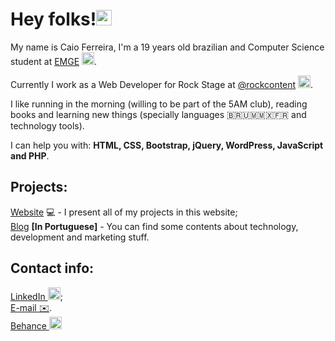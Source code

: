 <h1>Hey folks!<img src = "https://drive.google.com/uc?id=12sAVNlfxNCd5AePeGpzf80bebVD6DUf9" width = "25px" height = "25px"></h1>

<p>My name is Caio Ferreira, I'm a 19 years old brazilian and Computer Science student at <a href = "https://www.emge.edu.br">EMGE</a> <img src = "https://camo.githubusercontent.com/db37c16a0f2aaf3ebe2aec5639e8a611ea67b75a19a4eb448f57a8109f3c5c80/687474703a2f2f656d67652e6564752e62722f77702d636f6e74656e742f75706c6f6164732f323031372f31312f66617669636f6e2e706e67" width = "20px" height = "20px" alt = "EMGE logo">.

Currently I work as a Web Developer for Rock Stage at [@rockcontent](https://www.rockcontent.com) <img src = "https://drive.google.com/uc?id=1mCRueB_HsBb457ZPpX8VOJzD2TkMkdd8" width = "20px" height = "20px" alt = "Rock Content logo">.

I like running in the morning (willing to be part of the 5AM club), reading books and learning new things (specially languages 🇧🇷🇺🇲🇲🇽🇫🇷 and technology tools).

I can help you with: <b>HTML, CSS, Bootstrap, jQuery, WordPress, JavaScript and PHP</b>.</p>

<h2>Projects:</h2>

<p>
  <a href = "https://www.caiohferreira.com.br">Website</a> 💻  - I present all of my projects in this website;
  <br><a href = "https://www.caiohferreira.com.br/blog">Blog</a> <b>[In Portuguese]</b> - You can find some contents about technology, development and marketing stuff.
</p>
<h2>Contact info:</h2><p>
  <a href = "https://www.linkedin.com/in/caio-henrique-azevedo-ferreira/">LinkedIn <img src = "https://drive.google.com/uc?id=1yUgrsXt2huVHfqtUWemjhFsnSl4qSEz9" width = "20px" height = "20px" alt = "LinkedIn"></a>;
  <br><a href = "mailto:caiolee01@hotmail.com">E-mail ✉️</a>.
  <br><a href = "https://www.behance.net/caioh-ferreira">Behance <img src = "https://drive.google.com/uc?id=1vVh_a9t-1abYyezICGuHlXAtv4UyA--c" width = "20px" height = "20px" alt = "Behance"></a>
</p>
